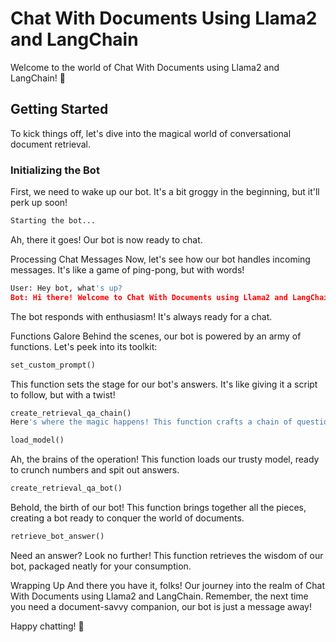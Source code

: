 # Chat With Documents Using Llama2 and LangChain

Welcome to the world of Chat With Documents using Llama2 and LangChain! 🎉

## Getting Started

To kick things off, let's dive into the magical world of conversational document retrieval.

### Initializing the Bot

First, we need to wake up our bot. It's a bit groggy in the beginning, but it'll perk up soon!

```python
Starting the bot...
```


Ah, there it goes! Our bot is now ready to chat.

Processing Chat Messages
Now, let's see how our bot handles incoming messages. It's like a game of ping-pong, but with words!

```python
User: Hey bot, what's up?
Bot: Hi there! Welcome to Chat With Documents using Llama2 and LangChain.
```

The bot responds with enthusiasm! It's always ready for a chat.

Functions Galore
Behind the scenes, our bot is powered by an army of functions. Let's peek into its toolkit:

```python
set_custom_prompt()
```
This function sets the stage for our bot's answers. It's like giving it a script to follow, but with a twist!

```python
create_retrieval_qa_chain()
Here's where the magic happens! This function crafts a chain of question-answering prowess, ready to tackle any query thrown its way.
```

```python
load_model()
```
Ah, the brains of the operation! This function loads our trusty model, ready to crunch numbers and spit out answers.

```python
create_retrieval_qa_bot()
```

Behold, the birth of our bot! This function brings together all the pieces, creating a bot ready to conquer the world of documents.


```python
retrieve_bot_answer()
```
Need an answer? Look no further! This function retrieves the wisdom of our bot, packaged neatly for your consumption.


Wrapping Up
And there you have it, folks! Our journey into the realm of Chat With Documents using Llama2 and LangChain. Remember, the next time you need a document-savvy companion, our bot is just a message away!

Happy chatting! 🚀
```

